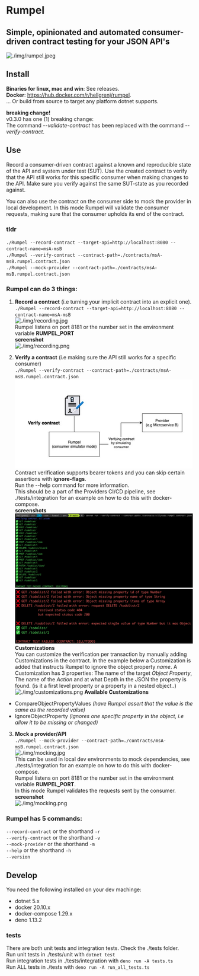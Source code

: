 # Rumpel
## Simple, opinionated and automated consumer-driven contract testing for your JSON API's


![./img/rumpel.jpeg](./img/rumpel.jpeg)

## Install   
**Binaries for linux, mac and win**: See releases.  
**Docker**:   https://hub.docker.com/r/hellgrenj/rumpel.  
... Or build from source to target any platform dotnet supports.  

**breaking change!**  
v0.3.0 has one (1) breaking change:  
The command *--validate-contract* has been replaced with the command *--verify-contract*.  

## Use


Record a consumer-driven contract against a known and reproducible state of the API and system under test (SUT). Use the created contract to verify that the API still works for this specific consumer when making changes to the API. Make sure you verify against the same SUT-state as you recorded against.  

You can also use the contract on the consumer side to mock the provider in local development. In this mode Rumpel will validate the consumer requests, making sure that the consumer upholds its end of the contract.  

### tldr
``./Rumpel --record-contract --target-api=http://localhost:8080 --contract-name=msA-msB``  
``./Rumpel --verify-contract --contract-path=./contracts/msA-msB.rumpel.contract.json``  
``./Rumpel --mock-provider --contract-path=./contracts/msA-msB.rumpel.contract.json``  
### Rumpel can do **3** things:     
 1. **Record a contract** (i.e turning your implicit contract into an explicit one).   
``./Rumpel --record-contract --target-api=http://localhost:8080 --contract-name=msA-msB``  
![./img/recording.jpg](./img/recording.jpg)   
Rumpel listens on port 8181 or the number set in the environment variable **RUMPEL_PORT**   
**screenshot**   
![./img/recording.png](./img/recording.png)  

2. **Verify a contract** (i.e making sure the API still works for a specific consumer)   
``./Rumpel --verify-contract --contract-path=./contracts/msA-msB.rumpel.contract.json``  
![./img/verifying.jpg](./img/verifying.jpg)     
Contract verification supports bearer tokens and you can skip certain assertions with   **ignore-flags**.     
Run the --help command for more information.   
This should be a part of the Providers CI/CD pipeline, see ./tests/integration for an example on how to do this with docker-compose.  
**screenshots**  
![./img/successfulVerification.png](./img/successfulVerification.png)  
![./img/failedVerification.png](./img/failedVerification.png)   
**Customizations**  
You can customize the verification per transaction by manually adding Customizations in the contract. In the example below a Customization is added that instructs Rumpel to ignore the object property *name*. A Customization has 3 properties: The name of the target *Object Property*, The name of the *Action* and at what Depth in the JSON the property is found. (is it a first level property or a property in a nested object..)
![./img/customizations.png](./img/customizations.png) 
**Available Customizations**  
- CompareObjectPropertyValues *(have Rumpel assert that the value is the same as the recorded value)*  
- IgnoreObjectProperty *(ignores one specific property in the object, i.e allow it to be missing or changed)*  


3. **Mock a provider/API**  
``./Rumpel --mock-provider --contract-path=./contracts/msA-msB.rumpel.contract.json``   
![./img/mocking.jpg](./img/mocking.jpg)  
This can be used in local dev environments to mock dependencies, see ./tests/integration for an example on how to do this with docker-compose.  
Rumpel listens on port 8181 or the number set in the environment variable **RUMPEL_PORT**.    
In this mode Rumpel validates the requests sent by the consumer.  
**screenshot**  
![./img/mocking.png](./img/mocking.png) 

### Rumpel has 5 commands:

``--record-contract`` or the shorthand ``-r``  
``--verify-contract`` or the shorthand ``-v``  
``--mock-provider`` or the shorthand ``-m``  
``--help`` or the shorthand ``-h``  
``--version``   

## Develop 

You need the following installed on your dev machinge:  
* dotnet 5.x
* docker 20.10.x
* docker-compose 1.29.x
* deno 1.13.2

### tests
There are both unit tests and integration tests. Check the ./tests folder.    
Run unit tests in ./tests/unit with ``dotnet test``   
Run integration tests in ./tests/integration with ``deno run -A tests.ts``   
Run ALL tests in ./tests with ``deno run -A run_all_tests.ts`` 



